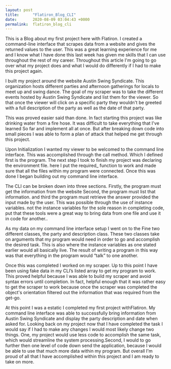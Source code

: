 ```yaml
---
layout: post
title:      "Flatiron_Blog_CLI"
date:       2020-08-09 03:04:43 +0000
permalink:  flatiron_blog_cli
---
```



This is a Blog about my first project here with Flatiron. I created a command-line interface that scrapes data from a website and gives the returned values to the user. This was a great learning experience for me and I know what I have done this last week has given me skills that I can use throughout the rest of my career. Throughout this article I'm going to go over what my project does and what I would do differently if I had to make this project again.

 I built my project around the website Austin Swing Syndicate. This organization hosts different parties and afternoon gatherings for locals to meet up and swing dance. The goal of my scraper was to take the different events hosted by Austin Swing Syndicate and list them for the viewer. So that once the viewer will click on a specific  party they wouldn't be greeted with a full description of the party as well as the date of that party.

 This was proved easier said than done. In fact starting this project was like drinking water from a fire hose. It was difficult to take everything that I've learned So far and implement all at once. But after breaking down code into small pieces I was able to form a plan of attack that helped me get through this project.

  Upon Initialization  I wanted my viewer to be welcomed to the command line interface.  This was accomplished through the call method. Which I defined first is the program. The next step I took to finish my project was declaring the environment file. here I put the required_ function to work and made sure that all the files within my program were connected. Once this was done I began building out my command line interface.

The CLI can be broken down into three sections.  Firstly, the program must get the information from the website Second, the program must list that information. and third the program must retrieve the answer provided the input made by the user. This was possible through the use of instance variables. not the instance variables for the sole reason in completing code, put that these tools were a great way to bring data from one  file and use it in code for another..

As my data on my command line interface setup I went on to the Fine two different classes, the party and description class. These two classes take on arguments that my program would need in order to go and accomplish the desired task. This is also where the instance variables as one stated earlier would all basically live. The result of writing a program in this way was that everything in the program would “talk” to one another.

Once this was completed I worked on my scraper. Up to this point I have been using fake data in my CLI’s listed array to get my program to work. This proved helpful because I was able to build my scraper and avoid syntax errors until completion. In fact, helpful enough that it was rather easy to get the scraper to work because once the scraper was completed the object's orientation filtered out the information that was required from the get-go.

At this point I was a estatic I completed my first project withFlatiron.  My command line interface was able to successfully bring information from Austin Swing Syndicate and display the party  description and date when asked for. Looking back on my project now that I have completed the task I would say if I had to make any changes I would most likely change two things. One, my project would use less code to accomplish the same task, which would streamline the system processing.Second, I would to go further then one level of code down send the application, because I would be able to use that much more data within my program. But overall I'm proud of all that I have accomplished within this project and I am ready to take on more.

